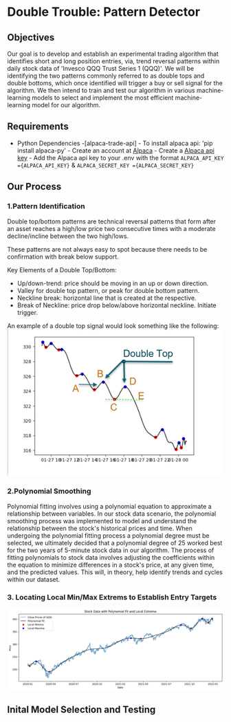 # Double Trouble: Pattern Detector


## Objectives

Our goal is to develop and establish an experimental trading algorithm that identifies short and long position entries, via, trend reversal patterns within daily stock data of 'Invesco QQQ Trust Series 1 (QQQ)'. We will be identifying the two patterns commonly referred to as double tops and double bottoms, which once identified will trigger a buy or sell signal for the algorithm. We then intend to train and test our algorithm in various machine-learning models to select and implement the most efficient machine-learning model for our algorithm.  

## Requirements

- Python Dependencies
    -[alpaca-trade-api]
        - To install alpaca api: 'pip install alpaca-py'
        - Create an account at [Alpaca](https://alpaca.markets/)
        - Create a [Alpaca api key](https://docs.alpaca.markets/docs/getting-started-with-trading-api)
        - Add the Alpaca api key to your .env with the format `ALPACA_API_KEY ={ALPACA_API_KEY}` & `ALPACA_SECRET_KEY ={ALPACA_SECRET_KEY}`

## Our Process

### 1.Pattern Identification
Double top/bottom patterns are technical reversal patterns that form after an asset reaches a high/low price two consecutive times with a moderate decline/incline between the two high/lows.

These patterns are not always easy to spot because there needs to be confirmation with break below support.

Key Elements of a Double Top/Bottom:
- Up/down-trend: price should be moving in an up or down direction.
- Valley for double top pattern, or peak for double bottom pattern.
- Neckline break: horizontal line that is created at the respective.
- Break of Neckline: price drop below/above horizontal neckline. Initiate trigger. 

An example of a double top signal would look something like the following:
![Double Top Example](Images/Double_Top_Example.png)


### 2.Polynomial Smoothing

Polynomial fitting involves using a polynomial equation to approximate a relationship between variables. In our stock data scenario, the polynomial smoothing process was implemented to model and understand the relationship between the stock's historical prices and time. When undergoing the polynomial fitting process a polynomial degree must be selected, we ultimately decided that a polynomial degree of 25 worked best for the two years of 5-minute stock data in our algorithm. The process of fitting polynomials to stock data involves adjusting the coefficients within the equation to minimize differences in a stock's price, at any given time, and the predicted values. This will, in theory, help identify trends and cycles within our dataset.


### 3. Locating Local Min/Max Extrems to Establish Entry Targets



![QQQ plot](Images/Stock_Data_Plot.png)



## Inital Model Selection and Testing